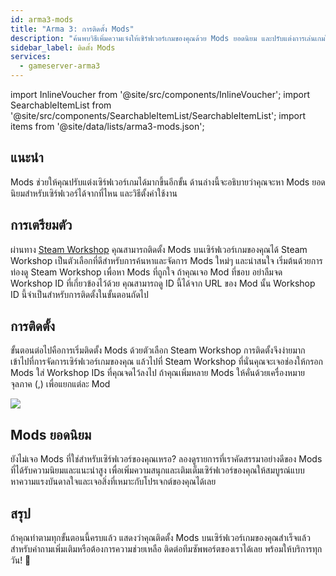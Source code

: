 ```yaml
---
id: arma3-mods
title: "Arma 3: การติดตั้ง Mods"
description: "ค้นพบวิธีเพิ่มความเจ๋งให้เซิร์ฟเวอร์เกมของคุณด้วย Mods ยอดนิยม และปรับแต่งการเล่นเกมให้โดนใจ → เรียนรู้เพิ่มเติมเลย"
sidebar_label: ติดตั้ง Mods
services:
  - gameserver-arma3
---
```


import InlineVoucher from '@site/src/components/InlineVoucher';
import SearchableItemList from '@site/src/components/SearchableItemList/SearchableItemList';
import items from '@site/data/lists/arma3-mods.json';


## แนะนำ

Mods ช่วยให้คุณปรับแต่งเซิร์ฟเวอร์เกมได้มากขึ้นอีกขั้น ด้านล่างนี้จะอธิบายว่าคุณจะหา Mods ยอดนิยมสำหรับเซิร์ฟเวอร์ได้จากที่ไหน และวิธีตั้งค่าใช้งาน

<InlineVoucher />

## การเตรียมตัว

ผ่านทาง [Steam Workshop](https://steamcommunity.com/app/107410/workshop/) คุณสามารถติดตั้ง Mods บนเซิร์ฟเวอร์เกมของคุณได้ Steam Workshop เป็นตัวเลือกที่ดีสำหรับการค้นหาและจัดการ Mods ใหม่ๆ และน่าสนใจ เริ่มต้นด้วยการท่องดู Steam Workshop เพื่อหา Mods ที่ถูกใจ ถ้าคุณเจอ Mod ที่ชอบ อย่าลืมจด Workshop ID ที่เกี่ยวข้องไว้ด้วย คุณสามารถดู ID นี้ได้จาก URL ของ Mod นั้น Workshop ID นี้จำเป็นสำหรับการติดตั้งในขั้นตอนถัดไป



## การติดตั้ง

ขั้นตอนต่อไปคือการเริ่มติดตั้ง Mods ด้วยตัวเลือก Steam Workshop การติดตั้งจึงง่ายมาก เข้าไปที่การจัดการเซิร์ฟเวอร์เกมของคุณ แล้วไปที่ Steam Workshop ที่นั่นคุณจะเจอช่องให้กรอก Mods ใส่ Workshop IDs ที่คุณจดไว้ลงไป ถ้าคุณเพิ่มหลาย Mods ให้คั่นด้วยเครื่องหมายจุลภาค (,) เพื่อแยกแต่ละ Mod

![](https://screensaver01.zap-hosting.com/index.php/s/j8ki4CQ6MALAgcX/preview)



## Mods ยอดนิยม

ยังไม่เจอ Mods ที่ใช่สำหรับเซิร์ฟเวอร์ของคุณเหรอ? ลองดูรายการที่เราคัดสรรมาอย่างดีของ Mods ที่ได้รับความนิยมและแนะนำสูง เพื่อเพิ่มความสนุกและเติมเต็มเซิร์ฟเวอร์ของคุณให้สมบูรณ์แบบ หาความแรงบันดาลใจและเจอสิ่งที่เหมาะกับโปรเจกต์ของคุณได้เลย

<SearchableItemList items={items} />



## สรุป

ถ้าคุณทำตามทุกขั้นตอนนี้ครบแล้ว แสดงว่าคุณติดตั้ง Mods บนเซิร์ฟเวอร์เกมของคุณสำเร็จแล้ว สำหรับคำถามเพิ่มเติมหรือต้องการความช่วยเหลือ ติดต่อทีมซัพพอร์ตของเราได้เลย พร้อมให้บริการทุกวัน! 🙂

<InlineVoucher />